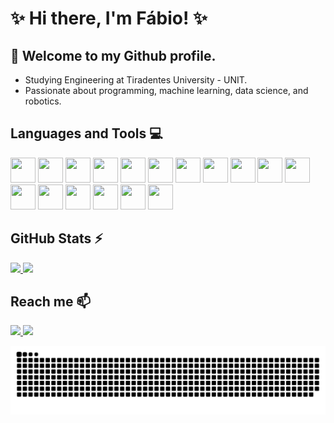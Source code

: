 # ✨ Hi there, I'm Fábio! ✨


## 👋 Welcome to my Github profile.


- Studying Engineering at Tiradentes University - UNIT.
- Passionate about programming, machine learning, data science, and robotics.

<!-- **fabiocarvalhosimoes/Fabio-C-Simoes** is a ✨ _special_ ✨ repository because its `README.md` (this file) appears on your GitHub profile. -->

## Languages and Tools 💻


<img src="https://cdn.jsdelivr.net/gh/devicons/devicon@latest/icons/vscode/vscode-original-wordmark.svg" width="40" height="40"/> <img src="https://cdn.jsdelivr.net/gh/devicons/devicon/icons/git/git-original.svg" width="40" height="40"/> <img src="https://cdn.jsdelivr.net/gh/devicons/devicon@latest/icons/anaconda/anaconda-original-wordmark.svg" width="40" height="40"/> <img src="https://cdn.jsdelivr.net/gh/devicons/devicon@latest/icons/jupyter/jupyter-original-wordmark.svg" width="40" height="40"/> <img src="https://cdn.jsdelivr.net/gh/devicons/devicon@latest/icons/python/python-original-wordmark.svg" width="40" height="40"/> <img src="https://cdn.jsdelivr.net/gh/devicons/devicon@latest/icons/numpy/numpy-original-wordmark.svg" width="40" height="40"/> <img src="https://cdn.jsdelivr.net/gh/devicons/devicon@latest/icons/pandas/pandas-original-wordmark.svg" width="40" height="40"/> <img src="https://cdn.jsdelivr.net/gh/devicons/devicon@latest/icons/r/r-plain.svg" width="40" height="40"/> <img src="https://cdn.jsdelivr.net/gh/devicons/devicon@latest/icons/mysql/mysql-original-wordmark.svg" width="40" height="40"/> <img src="https://cdn.jsdelivr.net/gh/devicons/devicon@latest/icons/postgresql/postgresql-original-wordmark.svg" width="40" height="40"/> <img src="https://cdn.jsdelivr.net/gh/devicons/devicon@latest/icons/azuresqldatabase/azuresqldatabase-original.svg" width="40" height="40"/> <img src="https://cdn.jsdelivr.net/gh/devicons/devicon@latest/icons/tensorflow/tensorflow-original-wordmark.svg" width="40" height="40"/> <img src="https://cdn.jsdelivr.net/gh/devicons/devicon@latest/icons/scikitlearn/scikitlearn-original.svg" width="40" height="40"/> <img src="https://cdn.jsdelivr.net/gh/devicons/devicon@latest/icons/css3/css3-original-wordmark.svg" width="40" height="40"/> <img src="https://cdn.jsdelivr.net/gh/devicons/devicon@latest/icons/html5/html5-original-wordmark.svg" width="40" height="40"/> <img src="https://cdn.jsdelivr.net/gh/devicons/devicon@latest/icons/javascript/javascript-original.svg" width="40" height="40"/> <img src="https://cdn.jsdelivr.net/gh/devicons/devicon@latest/icons/php/php-plain.svg" width="40" height="40"/>

## GitHub Stats ⚡


<div>
  <a href="https://github.com/fabiocarvalhosimoes">
    <img loading="fabio" height="180em" src="https://github-readme-stats.vercel.app/api?username=fabiocarvalhosimoes&show_icons=true&theme=dracula&include_all_commits=true&count_private=true"/> 
    <img loading="fabio" height="180em" src="https://github-readme-stats.vercel.app/api/top-langs/?username=fabiocarvalhosimoes&layout=compact&langs_count=7&theme=dracula"/>
  </a>
</div>

## Reach me 📫


<div>
  <a href="mailto:fcsimoes83@gmail.com">
    <img loading="fabio" src="https://img.shields.io/badge/Gmail-D14836?style=for-the-badge&logo=gmail&logoColor=white" target="_blank">
  </a>
  <a href="https://www.linkedin.com/in/fábio-c-simões-885583ba/" target="_blank">
    <img loading="fabio" src="https://img.shields.io/badge/-LinkedIn-%230077B5?style=for-the-badge&logo=linkedin&logoColor=white" target="_blank">
  </a>
</div>

![Snake animation](https://github.com/Platane/snk/raw/output/github-contribution-grid-snake.svg)





